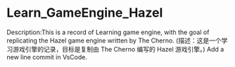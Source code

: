 # Learn_GameEngine_Hazel
Description:This is a record of Learning game engine, with the goal of replicating the Hazel game engine written by The Cherno.
(描述：这是一个学习游戏引擎的记录，目标是复制由 The Cherno 编写的 Hazel 游戏引擎。)
Add a new line commit in VsCode.
